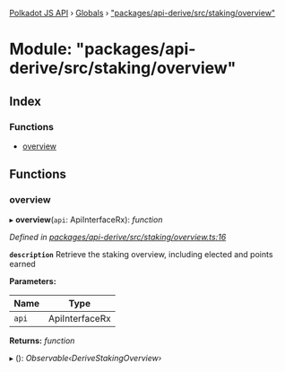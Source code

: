 [Polkadot JS API](../README.md) › [Globals](../globals.md) › ["packages/api-derive/src/staking/overview"](_packages_api_derive_src_staking_overview_.md)

# Module: "packages/api-derive/src/staking/overview"

## Index

### Functions

* [overview](_packages_api_derive_src_staking_overview_.md#overview)

## Functions

###  overview

▸ **overview**(`api`: ApiInterfaceRx): *function*

*Defined in [packages/api-derive/src/staking/overview.ts:16](https://github.com/polkadot-js/api/blob/77c3a701d/packages/api-derive/src/staking/overview.ts#L16)*

**`description`** Retrieve the staking overview, including elected and points earned

**Parameters:**

Name | Type |
------ | ------ |
`api` | ApiInterfaceRx |

**Returns:** *function*

▸ (): *Observable‹DeriveStakingOverview›*

